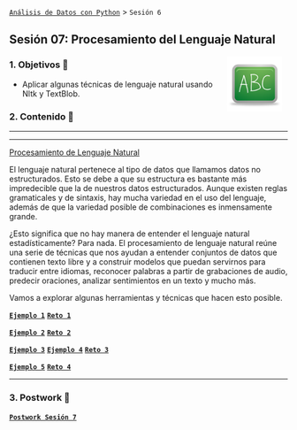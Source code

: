 [`Análisis de Datos con Python`](../README.md) > `Sesión 6`

## Sesión 07: Procesamiento del Lenguaje Natural

<img src="../imagenes/pizarron.png" align="right" height="100" width="100" hspace="10">


### 1. Objetivos :dart:

<!-- - Evaluar los resultados de Pruebas A/B. -->
- Aplicar algunas técnicas de lenguaje natural usando Nltk y TextBlob.

### 2. Contenido :blue_book:

---

<!-- <ins>Pruebas A/B</ins>

Aprendimos en el Prework que una prueba A/B (A/B Test) es un experimento con dos grupos de personas para establecer cuál de dos tratamientos, procedimientos, productos, etc, es superior.

Con base en lo que leyeron en el Prework, vamos a responder las siguientes preguntas y debatir acerca de ellas:

1. ¿Qué es el grupo control y el grupo experimental? ¿Por qué es importante establecer la diferencia?
2. ¿Cómo se evitan los sesgos de selección a la hora de crear estos dos grupos? ¿Por qué queremos evitar los sesgos de selección?
3. ¿En qué momento decidimos cuál va a ser nuestra métrica de evaluación y por qué?
4. ¿Qué es una hipótesis nula y una hipótesis alternativa? ¿Para qué nos sirve hacer una distinción entre las dos?
5. ¿Qué es un test de hipótesis? ¿Qué significa que algo sea estadísticamente significativo?
6. ¿En qué situaciones podemos utilizar una Prueba A/B?

En el siguiente ejemplo veremos cómo aplicar estos conceptos de una manera práctica.

> 

[**`Ejemplo 1`**](Ejemplo-01/pruebas_ab.ipynb)
[**`Reto 1`**](Reto-01/pruebas_ab.ipynb)
 -->
---

<ins>Procesamiento de Lenguaje Natural</ins>

El lenguaje natural pertenece al tipo de datos que llamamos datos no estructurados. Esto se debe a que su estructura es bastante más impredecible que la de nuestros datos estructurados. Aunque existen reglas gramaticales y de sintaxis, hay mucha variedad en el uso del lenguaje, además de que la variedad posible de combinaciones es inmensamente grande.

¿Esto significa que no hay manera de entender el lenguaje natural estadísticamente? Para nada. El procesamiento de lenguaje natural reúne una serie de técnicas que nos ayudan a entender conjuntos de datos que contienen texto libre y a construir modelos que puedan servirnos para traducir entre idiomas, reconocer palabras a partir de grabaciones de audio, predecir oraciones, analizar sentimientos en un texto y mucho más.

Vamos a explorar algunas herramientas y técnicas que hacen esto posible.

> 

[**`Ejemplo 1`**](Ejemplo-01/regex.ipynb)
[**`Reto 1`**](Reto-01/regex.ipynb)

[**`Ejemplo 2`**](Ejemplo-02/nltk_text.ipynb)
[**`Reto 2`**](Reto-02/nltk_text.ipynb)

[**`Ejemplo 3`**](Ejemplo-03/nltk_freq_dist.ipynb)
[**`Ejemplo 4`**](Ejemplo-04/nlp_visualizaciones.ipynb)
[**`Reto 3`**](Reto-03/nltk_freq_dist_y_visualizaciones.ipynb)

[**`Ejemplo 5`**](Ejemplo-05/analisis_de_sentimientos.ipynb)
[**`Reto 4`**](Reto-04/analisis_de_sentimientos.ipynb)

---

### 3. Postwork :memo:

[**`Postwork Sesión 7`**](Postwork/Readme.md)
